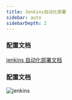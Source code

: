 ```yaml
---
title: Jenkins自动化部署
sidebar: auto
sidebarDepth: 2
---
```

### 配置文档

[jenkins 自动化部署文档](https://mp.weixin.qq.com/s/1OmxnhMosIa0-EAV690rOQ)
### 配置文档

![jenkins](/study/standard/jenkins.png)
